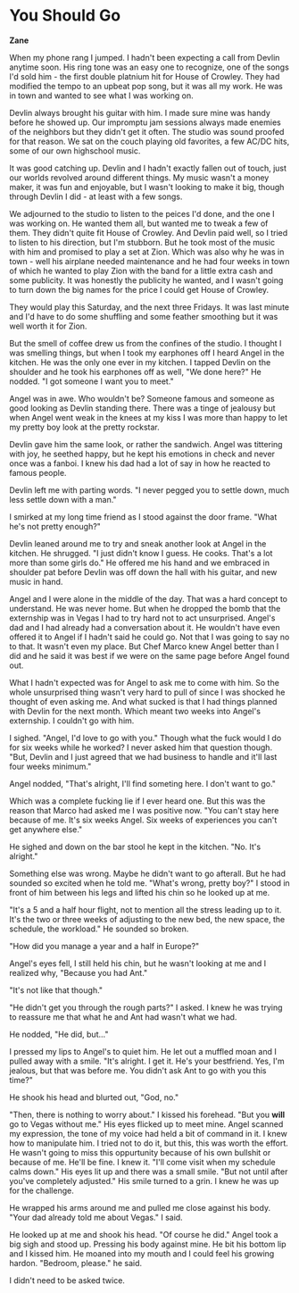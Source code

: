 # You Should Go

**Zane**

When my phone rang I jumped.  I hadn't been expecting a call from Devlin anytime soon.  His ring tone was an easy one to recognize, one of the songs I'd sold him - the first double platnium hit for House of Crowley.  They had modified the tempo to an upbeat pop song, but it was all my work.  He was in town and wanted to see what I was working on.

Devlin always brought his guitar with him.  I made sure mine was handy before he showed up. Our impromptu jam sessions always made enemies of the neighbors but they didn't get it often.  The studio was sound proofed for that reason.  We sat on the couch playing old favorites, a few AC/DC hits, some of our own highschool music.

It was good catching up.  Devlin and I hadn't exactly fallen out of touch, just our worlds revolved around different things.  My music wasn't a money maker, it was fun and enjoyable, but I wasn't looking to make it big, though through Devlin I did - at least with a few songs.

We adjourned to the studio to listen to the peices I'd done, and the one I was working on.  He wanted them all, but wanted me to tweak a few of them.  They didn't quite fit House of Crowley.  And Devlin paid well, so I tried to listen to his direction, but I'm stubborn.  But he took most of the music with him and promised to play a set at Zion.  Which was also why he was in town - well his airplane needed maintenance and he had four weeks in town of which he wanted to play Zion with the band for a little extra cash and some publicity.  It was honestly the publicity he wanted, and I wasn't going to turn down the big names for the price I could get House of Crowley.

They would play this Saturday, and the next three Fridays.  It was last minute and I'd have to do some shuffling and some feather smoothing but it was well worth it for Zion.

But the smell of coffee drew us from the confines of the studio.  I thought I was smelling things, but when I took my earphones off I heard Angel in the kitchen.  He was the only one ever in my kitchen.  I tapped Devlin on the shoulder and he took his earphones off as well, "We done here?"  He nodded.  "I got someone I want you to meet."

Angel was in awe.  Who wouldn't be?  Someone famous and someone as good looking as Devlin standing there.  There was a tinge of jealousy but when Angel went weak in the knees at my kiss I was more than happy to let my pretty boy look at the pretty rockstar.

Devlin gave him the same look, or rather the sandwich.  Angel was tittering with joy, he seethed happy, but he kept his emotions in check and never once was a fanboi.  I knew his dad had a lot of say in how he reacted to famous people.

Devlin left me with parting words.  "I never pegged you to settle down, much less settle down with a man."

I smirked at my long time friend as I stood against the door frame.  "What he's not pretty enough?"

Devlin leaned around me to try and sneak another look at Angel in the kitchen.  He shrugged.  "I just didn't know I guess.  He cooks.  That's a lot more than some girls do."  He offered me his hand and we embraced in shoulder pat before Devlin was off down the hall with his guitar, and new music in hand.

Angel and I were alone in the middle of the day.  That was a hard concept to understand.  He was never home.  But when he dropped the bomb that the externship was in Vegas I had to try hard not to act unsurprised.  Angel's dad and I had already had a conversation about it.  He wouldn't have even offered it to Angel if I hadn't said he could go.  Not that I was going to say no to that.  It wasn't even my place.  But Chef Marco knew Angel better than I did and he said it was best if we were on the same page before Angel found out.

What I hadn't expected was for Angel to ask me to come with him.  So the whole unsurprised thing wasn't very hard to pull of since I was shocked he thought of even asking me.  And what sucked is that I had things planned with Devlin for the next month.  Which meant two weeks into Angel's externship.  I couldn't go with him.

I sighed.  "Angel, I'd love to go with you."  Though what the fuck would I do for six weeks while he worked?  I never asked him that question though.  "But, Devlin and I just agreed that we had business to handle and it'll last four weeks minimum."

Angel nodded, "That's alright, I'll find someting here.  I don't want to go."

Which was a complete fucking lie if I ever heard one.  But this was the reason that Marco had asked me I was positive now.  "You can't stay here because of me.  It's six weeks Angel.  Six weeks of experiences you can't get anywhere else."

He sighed and down on the bar stool he kept in the kitchen.  "No.  It's alright."

Something else was wrong.  Maybe he didn't want to go afterall.  But he had sounded so excited when he told me.  "What's wrong, pretty boy?"  I stood in front of him between his legs and lifted his chin so he looked up at me.

"It's a 5 and a half hour flight, not to mention all the stress leading up to it.  It's the two or three weeks of adjusting to the new bed, the new space, the schedule, the workload."  He sounded so broken.

"How did you manage a year and a half in Europe?"

Angel's eyes fell, I still held his chin, but he wasn't looking at me and I realized why, "Because you had Ant."

"It's not like that though."

"He didn't get you through the rough parts?" I asked.  I knew he was trying to reassure me that what he and Ant had wasn't what we had.

He nodded, "He did, but..."

I pressed my lips to Angel's to quiet him.  He let out a muffled moan and I pulled away with a smile. "It's alright.  I get it.  He's your bestfriend.  Yes, I'm jealous, but that was before me.  You didn't ask Ant to go with you this time?"

He shook his head and blurted out, "God, no."

"Then, there is nothing to worry about."  I kissed his forehead.  "But you **will** go to Vegas without me." His eyes flicked up to meet mine.  Angel scanned my expression, the tone of my voice had held a bit of command in it.  I knew how to manipulate him.  I tried not to do it, but this, this was worth the effort.  He wasn't going to miss this oppurtunity because of his own bullshit or because of me.  He'll be fine.  I knew it.  "I'll come visit when my schedule calms down."  His eyes lit up and there was a small smile.  "But not until after you've completely adjusted."  His smile turned to a grin.  I knew he was up for the challenge.

He wrapped his arms around me and pulled me close against his body.  "Your dad already told me about Vegas." I said.

He looked up at me and shook his head.  "Of course he did."  Angel took a big sigh and stood up.  Pressing his body against mine.  He bit his bottom lip and I kissed him. He moaned into my mouth and I could feel his growing hardon.  "Bedroom, please." he said.

I didn't need to be asked twice.

